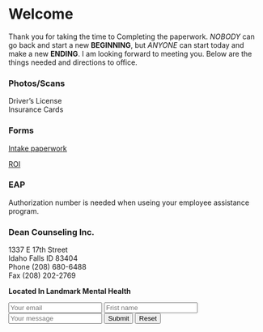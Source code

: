 # Welcome

Thank you for taking the time to Completing the paperwork.  *NOBODY* can go back and start a new **BEGINNING**, but *ANYONE* can start today and make a new **ENDING**.  I am looking forward to meeting you. Below are the things needed and directions to office.

### Photos/Scans

> 
Driver’s License     
Insurance Cards    
>    
 
### Forms
    
>
[Intake paperwork](http://google.com) 

[ROI](http://google.com) 
>    

### EAP

> 
Authorization number is needed when useing your employee assistance program.
> 

### Dean Counseling Inc.   
1337 E 17th Street   
Idaho Falls ID 83404      
Phone (208) 680-6488    
Fax (208) 202-2769   

**Located In Landmark Mental Health**
<form method="post"
    action="travisdeancounseling@gmail.com">
<input type="email" name="email" placeholder="Your email" />
<input type="text" name="fristName" placeholder="Frist name" />
<input type="text" name="message" placeholder="Your message" />
<input type="submit"/>
<input type="reset" />
</form>
